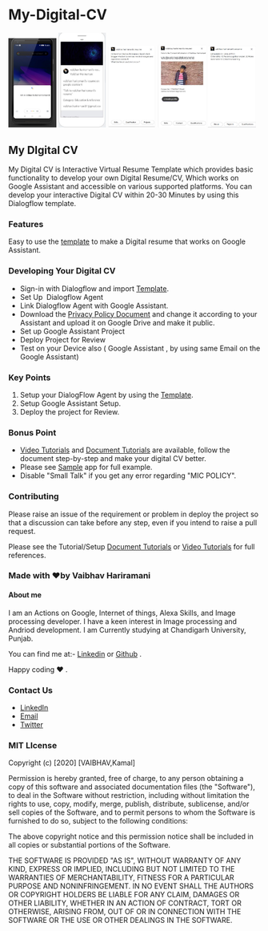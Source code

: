 # My-Digital-CV
<img src ="Snapshots/talk to vaibhav.jpg" width= "19%" height ="50%"> <img src ="Snapshots/app descriptor.jpeg" width= "19%" height ="50%"> <img src ="Snapshots/about.jpeg" width= "19%" height ="50%"> <img src ="Snapshots/contact.jpeg" width= "19%" height ="50%">
<img src ="Snapshots/skills.jpeg" width= "19%" height ="50%">





## My DIgital CV
My Digital CV is Interactive Virtual Resume Template which provides basic functionality to develop your own Digital Resume/CV, Which works on Google Assistant and accessible on various supported platforms. You can develop your interactive Digital CV within 20-30 Minutes by using this Dialogflow template. 
### Features 
Easy to use the [template](https://github.com/vaibhavhariaramani/-My-Digital-CV/tree/master/Template) to make a Digital resume that works on Google Assistant.


### Developing Your Digital CV
- Sign-in with Dialogflow and import [Template](https://github.com/vaibhavhariaramani/-My-Digital-CV/tree/master/Template).
- Set Up  Dialogflow Agent
- Link Dialogflow Agent with Google Assistant.
- Download the [Privacy Policy Document](https://github.com/sharmaaayu981/My-Digital-CV/tree/master/Privacy%20Policy) and change it according to your Assistant and upload it on Google Drive and make it public.
- Set up Google Assistant Project
- Deploy Project for Review
- Test on your Device also ( Google Assistant , by using same Email on the Google Assistant)

### Key Points
1. Setup your DialogFlow Agent by using the [Template](https://github.com/vaibhavhariaramani/-My-Digital-CV/tree/master/Template).
2. Setup Google Assistant Setup.
3. Deploy the project for Review.

### Bonus Point
- [Video Tutorials](https://www.youtube.com/playlist?list=PLnBXWQHTJNuE3_fWm37CGakRIMtJfMRvS) and [Document Tutorials](https://github.com/vaibhavhariaramani/-My-Digital-CV/tree/master/Document%20Tutorials) are available, follow the document step-by-step and make your digital CV better.
- Please see [Sample](https://assistant.google.com/services/a/uid/000000ec94ce6de1?hl=en)
 app for full example. 
 - Disable "Small Talk" if you get any error regarding "MIC POLICY".


### Contributing
Please raise an issue of the requirement or problem in deploy the project so that a discussion can take before any step, even if you intend to raise a pull request.

Please see the Tutorial/Setup [Document Tutorials](https://github.com/vaibhavhariaramani/-My-Digital-CV/tree/master/Document%20Tutorials) or [Video Tutorials](https://github.com/vaibhavhariaramani/-My-Digital-CV/tree/master/Video%20Tutorial) for full references.


### Made with ❤️by Vaibhav Hariramani
#### About me

I am an Actions on Google, Internet of things, Alexa Skills, and Image processing developer.
I have a keen interest in Image processing and Andriod development.
I am Currently studying at  Chandigarh University, Punjab.

You can find me at:-
[Linkedin](https://www.linkedin.com/in/vaibhav-hariramani-087488186/) or [Github](https://github.com/vaibhavhariaramani) .

Happy coding ❤️ .



### Contact Us
* [LinkedIn](https://www.linkedin.com/in/vaibhav-hariramani-087488186/) 
* [Email](vaibhav.hariramani01@gmail.com)
* [Twitter](https://twitter.com/vaibhavhariram2)

### MIT LIcense
Copyright (c) [2020] [VAIBHAV,Kamal]

Permission is hereby granted, free of charge, to any person obtaining a copy of this software and associated documentation files (the "Software"), to deal in the Software without restriction, including without limitation the rights to use, copy, modify, merge, publish, distribute, sublicense, and/or sell copies of the Software, and to permit persons to whom the Software is furnished to do so, subject to the following conditions:

The above copyright notice and this permission notice shall be included in all copies or substantial portions of the Software.

THE SOFTWARE IS PROVIDED "AS IS", WITHOUT WARRANTY OF ANY KIND, EXPRESS OR IMPLIED, INCLUDING BUT NOT LIMITED TO THE WARRANTIES OF MERCHANTABILITY, FITNESS FOR A PARTICULAR PURPOSE AND NONINFRINGEMENT. IN NO EVENT SHALL THE AUTHORS OR COPYRIGHT HOLDERS BE LIABLE FOR ANY CLAIM, DAMAGES OR OTHER LIABILITY, WHETHER IN AN ACTION OF CONTRACT, TORT OR OTHERWISE, ARISING FROM, OUT OF OR IN CONNECTION WITH THE SOFTWARE OR THE USE OR OTHER DEALINGS IN THE SOFTWARE.
